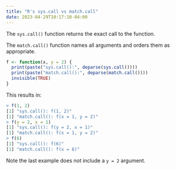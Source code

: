 ```yaml
---
title: "R's sys.call vs match.call"
date: 2023-04-29T10:17:10-04:00
---
```


The `sys.call()` function returns the exact call to the function.

The `match.call()` function names all arguments and orders them as appropriate.

```r
f <- function(x, y = 2) {
  print(paste("sys.call():", deparse(sys.call())))
  print(paste("match.call():", deparse(match.call())))
  invisible(TRUE)
}
```

This results in:

```r
> f(1, 2)
[1] "sys.call(): f(1, 2)"
[1] "match.call(): f(x = 1, y = 2)"
> f(y = 2, x = 1)
[1] "sys.call(): f(y = 2, x = 1)"
[1] "match.call(): f(x = 1, y = 2)"
> f(6)
[1] "sys.call(): f(6)"
[1] "match.call(): f(x = 6)"
```

Note the last example does not include a `y = 2` argument.
